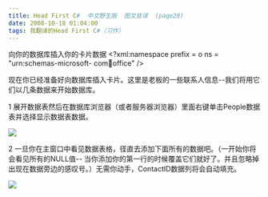 ```yaml
---
title: Head First C#  中文野生版  图文皆译  (page28)
date: 2008-10-18 01:04:00
tags: 我翻译的Head First C#（习作）
---
```

向你的数据库插入你的卡片数据  <?xml:namespace prefix = o ns = "urn:schemas-microsoft-
com:office:office" />

现在你已经准备好向数据库插入卡片。这里是老板的一些联系人信息--我们将用它们以几条数据来开始数据库。

1  展开数据表然后在数据库浏览器（或者服务器浏览器）里面右键单击People数据表并选择显示数据表数据。

![](https://p-blog.csdn.net/images/p_blog_csdn_net/cuipengfei1/EntryImages/20081018/%E6%88%AA%E5%9B%BE06.jpg)

2  一旦你在主窗口中看见数据表格，径直去添加下面所有的数据吧。（一开始你将会看见所有的NULL值--
当你添加你的第一行的时候覆盖它们就好了。并且忽略掉出现在数据旁边的感叹号。）无需你动手，ContactID数据列将会自动填充。

![](https://p-blog.csdn.net/images/p_blog_csdn_net/cuipengfei1/EntryImages/20081018/%E6%88%AA%E5%9B%BE07.jpg)



